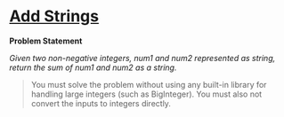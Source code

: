 # [Add Strings](https://leetcode.com/problems/add-strings/description/)

**Problem Statement**

_Given two non-negative integers, num1 and num2 represented as string, return the sum of num1 and num2 as a string._

> You must solve the problem without using any built-in library for handling large integers (such as BigInteger). You must also not convert the inputs to integers directly.
